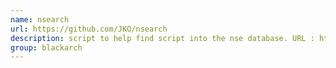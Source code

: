 ```yaml
---
name: nsearch
url: https://github.com/JKO/nsearch
description: script to help find script into the nse database. URL : https://github.com/JKO/nsearch Groups : blackarch blackarch-misc
group: blackarch
---
```

